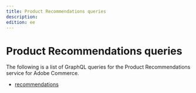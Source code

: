 ```yaml
---
title: Product Recommendations queries
description:
edition: ee
---
```


# Product Recommendations queries

The following is a list of GraphQL queries for the Product Recommendations service for Adobe Commerce.

* [recommendations](recommendations.md)
